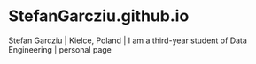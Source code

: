 # StefanGarcziu.github.io
Stefan Garcziu | Kielce, Poland | I am a third-year student of Data Engineering | personal page
